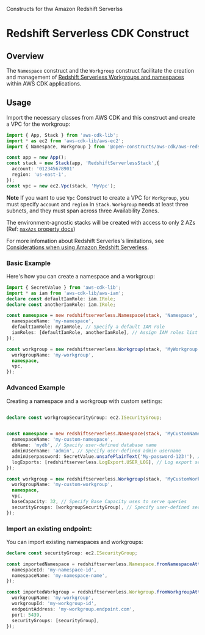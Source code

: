 Constructs for thw Amazon Redshift Serverlss

# Redshift Serverless CDK Construct

## Overview

The `Namespace` construct and the `Workgroup` construct facilitate the creation and management of [Redshift Serverless Workgroups and namespaces](https://docs.aws.amazon.com/redshift/latest/mgmt/serverless-workgroup-namespace.html) within AWS CDK applications.

## Usage

Import the necessary classes from AWS CDK and this construct and create a VPC for the workgroup:

```ts
import { App, Stack } from 'aws-cdk-lib';
import * as ec2 from 'aws-cdk-lib/aws-ec2';
import { Namespace, Workgroup } from '@open-constructs/aws-cdk/aws-redshiftserverless';

const app = new App();
const stack = new Stack(app, 'RedshiftServerlessStack',{
  account: '012345678901'
  region: 'us-east-1',
});
const vpc = new ec2.Vpc(stack, 'MyVpc');
```

**Note** If you want to use `Vpc` Construct to create a VPC for `Workgroup`, you must specify `account` and `region` in `Stack`.
`Workgroup` needs at least three subnets, and they must span across three Availability Zones.

The environment-agnostic stacks will be created with access to only 2 AZs (Ref: [`maxAzs` property docs](https://docs.aws.amazon.com/cdk/api/v2/docs/aws-cdk-lib.aws_ec2.Vpc.html#maxazs))

For more infomation about Redshift Serverles's limitations, see [Considerations when using Amazon Redshift Serverless](https://docs.aws.amazon.com/redshift/latest/mgmt/serverless-usage-considerations.html).

### Basic Example

Here's how you can create a namespace and a workgroup:

```ts
import { SecretValue } from 'aws-cdk-lib';
import * as iam from 'aws-cdk-lib/aws-iam';
declare const defaultIamRole: iam.IRole;
declare const anotherIamRole: iam.IRole;

const namespace = new redshiftserverless.Namespace(stack, 'Namespace', {
  namespaceName: 'my-namespace',
  defaultIamRole: myIamRole, // Specify a default IAM role
  iamRoles: [defaultIamRole, anotherIamRole], // Assign IAM roles list which must include default IAM Role
});

const workgroup = new redshiftserverless.Workgroup(stack, 'MyWorkgroup', {
  workgroupName: 'my-workgroup',
  namespace,
  vpc,
});
```

### Advanced Example

Creating a namespace and a workgroup with custom settings:

```ts

declare const workgroupSecurityGroup: ec2.ISecurityGroup;


const namespace = new redshiftserverless.Namespace(stack, 'MyCustomNamespace', {
  namespaceName: 'my-custom-namespace',
  dbName: 'mydb', // Spacify user-defined database name
  adminUsername: 'admin', // Specify user-defined admin username
  adminUserpassword: SecretValue.unsafePlainText('My-password-123!'), // Spacify user-defined admin password
  logExports: [redshiftserverless.LogExport.USER_LOG], // Log export settings
});

const workgroup = new redshiftserverless.Workgroup(stack, 'MyCustomWorkgroup', {
  workgroupName: 'my-custom-workgroup',
  namespace,
  vpc,
  baseCapacity: 32, // Specify Base Capacity uses to serve queries
  securityGroups: [workgroupSecurityGroup], // Specify user-defined security groups
});
```

### Import an existing endpoint:
You can import existing namespaces and workgroups:

```ts
declare const securityGroup: ec2.ISecurityGroup;

const importedNamespace = redshiftserverless.Namespace.fromNamespaceAttributes(stack, 'ImportedNamespace', {
  namespaceId: 'my-namespace-id',
  namespaceName: 'my-namespace-name',
});

const importedWorkgroup = redshiftserverless.Workgroup.fromWorkgroupAttributes(stack, 'ImportedWorkgroup', {
  workgroupName: 'my-workgroup',
  workgroupId: 'my-workgroup-id',
  endpointAddress: 'my-workgroup.endpoint.com',
  port: 5439,
  securityGroups: [securityGroup],
});
```
